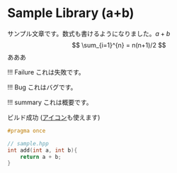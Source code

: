 # Sample Library (a+b)

サンプル文章です。数式も書けるようになりました。$a+b$
$$
\sum_{i=1}^{n} = n(n+1)/2
$$
あああ

!!! Failure
    これは失敗です。

!!! Bug
    これはバグです。

!!! summary 
    これは概要です。

<i class="fa fa-check-circle text-success"></i> ビルド成功 ([アイコン](https://fontawesome.com/v4/icons/)も使えます)

```cpp
#pragma once

// sample.hpp
int add(int a, int b){
    return a + b;
}
```